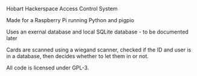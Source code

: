 Hobart Hackerspace Access Control System

Made for a Raspberry Pi running Python and pigpio

Uses an exernal database and local SQLite database - to be documented later

Cards are scanned using a wiegand scanner, checked if the ID and user is in a database, then decides whether to let them in or not.

All code is licensed under GPL-3.